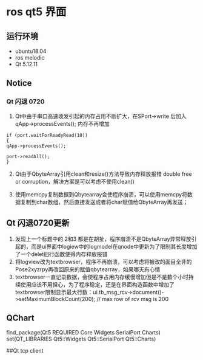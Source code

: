 # ros qt5 界面
## 运行环境
* ubuntu18.04
* ros melodic
* Qt 5.12.11

## Notice
### Qt 闪退 0720
1. Qt中由于串口高速收发引起的内存占用不断扩大，在SPort->write 后加入 qApp->processEvents(); 内存不再增加
```
if (port.waitForReadyRead(10))
{
qApp->processEvents();

port->readAll();
}
```
2. Qt由于QbyteArray引用clean和resize()方法导致内存释放报错 double free or corruption，解决方案是可以考虑不使用clean()

3. 使用memcpy复制数据到Qbytearray会使程序崩溃，可以使用memcpy将数据复制到char数组，然后直接发送或者将char赋值给QbyteArray再发送；


## Qt 闪退0720更新
1. 发现上一个标题中的 2和3 都是在胡扯，程序崩溃不是QbyteArray异常释放引起的，而是ui界面中logiew中的logmodel在qnode中更新为了限制其长度增加了一个delet旧行函数使得内存释放报错
2. 将logview改为textbrowser，程序不再崩溃，可以考虑将被改的面目全非的Pose2xyzrpy再改回原来的赋值qbytearray，如果哪天有心情
3. textbrowser一直记录数据，会使程序占用内存缓慢增加但是不是数个小时持续使用应该不用担心，为了程序稳定，还是在界面构造函数中增加了textbrowser限制显示最大行数：ui.tb_msg_rcv->document()->setMaximumBlockCount(200); // max row of rcv msg is 200
## QChart
find_package(Qt5 REQUIRED Core Widgets SerialPort Charts)
set(QT_LIBRARIES Qt5::Widgets Qt5::SerialPort Qt5::Charts)

##Qt tcp client
